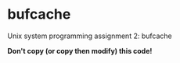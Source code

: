 # bufcache
Unix system programming assignment 2: bufcache

**Don't copy (or copy then modify) this code!**
